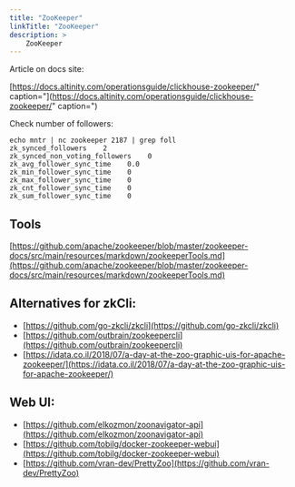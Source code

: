 ```yaml
---
title: "ZooKeeper"
linkTitle: "ZooKeeper"
description: >
    ZooKeeper
---
```

Article on docs site:

[https://docs.altinity.com/operationsguide/clickhouse-zookeeper/" caption="](https://docs.altinity.com/operationsguide/clickhouse-zookeeper/" caption=")

Check number of followers:

```text
echo mntr | nc zookeeper 2187 | grep foll
zk_synced_followers    2
zk_synced_non_voting_followers    0
zk_avg_follower_sync_time    0.0
zk_min_follower_sync_time    0
zk_max_follower_sync_time    0
zk_cnt_follower_sync_time    0
zk_sum_follower_sync_time    0
```

## Tools

[https://github.com/apache/zookeeper/blob/master/zookeeper-docs/src/main/resources/markdown/zookeeperTools.md](https://github.com/apache/zookeeper/blob/master/zookeeper-docs/src/main/resources/markdown/zookeeperTools.md)

## Alternatives for zkCli:

* [https://github.com/go-zkcli/zkcli](https://github.com/go-zkcli/zkcli)
* [https://github.com/outbrain/zookeepercli](https://github.com/outbrain/zookeepercli)
* [https://idata.co.il/2018/07/a-day-at-the-zoo-graphic-uis-for-apache-zookeeper/](https://idata.co.il/2018/07/a-day-at-the-zoo-graphic-uis-for-apache-zookeeper/)

## Web UI:

* [https://github.com/elkozmon/zoonavigator-api](https://github.com/elkozmon/zoonavigator-api)
* [https://github.com/tobilg/docker-zookeeper-webui](https://github.com/tobilg/docker-zookeeper-webui)
* [https://github.com/vran-dev/PrettyZoo](https://github.com/vran-dev/PrettyZoo)
